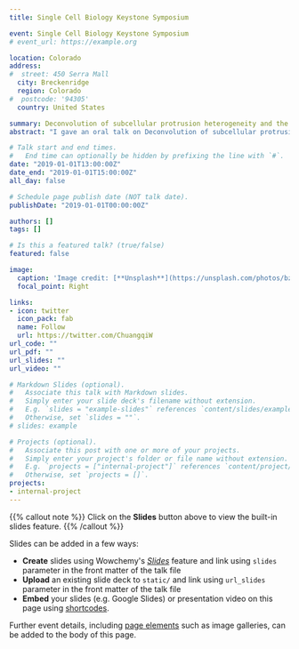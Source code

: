 ```yaml
---
title: Single Cell Biology Keystone Symposium

event: Single Cell Biology Keystone Symposium
# event_url: https://example.org

location: Colorado
address:
#  street: 450 Serra Mall
  city: Breckenridge
  region: Colorado
#  postcode: '94305'
  country: United States

summary: Deconvolution of subcellular protrusion heterogeneity and the underlying actin regulator dynamics from live cell imaging
abstract: "I gave an oral talk on Deconvolution of subcellular protrusion heterogeneity and the underlying actin regulator dynamics from live cell imaging"

# Talk start and end times.
#   End time can optionally be hidden by prefixing the line with `#`.
date: "2019-01-01T13:00:00Z"
date_end: "2019-01-01T15:00:00Z"
all_day: false

# Schedule page publish date (NOT talk date).
publishDate: "2019-01-01T00:00:00Z"

authors: []
tags: []

# Is this a featured talk? (true/false)
featured: false

image:
  caption: 'Image credit: [**Unsplash**](https://unsplash.com/photos/bzdhc5b3Bxs)'
  focal_point: Right

links:
- icon: twitter
  icon_pack: fab
  name: Follow
  url: https://twitter.com/ChuangqiW
url_code: ""
url_pdf: ""
url_slides: ""
url_video: ""

# Markdown Slides (optional).
#   Associate this talk with Markdown slides.
#   Simply enter your slide deck's filename without extension.
#   E.g. `slides = "example-slides"` references `content/slides/example-slides.md`.
#   Otherwise, set `slides = ""`.
# slides: example

# Projects (optional).
#   Associate this post with one or more of your projects.
#   Simply enter your project's folder or file name without extension.
#   E.g. `projects = ["internal-project"]` references `content/project/deep-learning/index.md`.
#   Otherwise, set `projects = []`.
projects:
- internal-project
---
```


{{% callout note %}}
Click on the **Slides** button above to view the built-in slides feature.
{{% /callout %}}

Slides can be added in a few ways:

- **Create** slides using Wowchemy's [*Slides*](https://wowchemy.com/docs/managing-content/#create-slides) feature and link using `slides` parameter in the front matter of the talk file
- **Upload** an existing slide deck to `static/` and link using `url_slides` parameter in the front matter of the talk file
- **Embed** your slides (e.g. Google Slides) or presentation video on this page using [shortcodes](https://wowchemy.com/docs/writing-markdown-latex/).

Further event details, including [page elements](https://wowchemy.com/docs/writing-markdown-latex/) such as image galleries, can be added to the body of this page.
